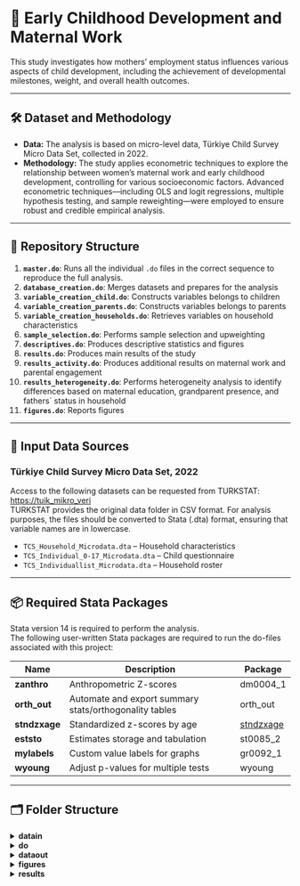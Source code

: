# 🧠 Early Childhood Development and Maternal Work
This study investigates how mothers’ employment status influences various aspects of child development, including the achievement of developmental milestones, weight, and overall health outcomes.
 
---

## 🛠️ Dataset and Methodology

- **Data:** The analysis is based on micro-level data,  Türkiye Child Survey Micro Data Set, collected in 2022.   
- **Methodology:** The study applies econometric techniques to explore the relationship between women’s maternal work and early childhood development, controlling for various socioeconomic factors. Advanced econometric techniques—including OLS and logit regressions, multiple hypothesis testing, and sample reweighting—were employed to ensure robust and credible empirical analysis. 

---

## 📂 Repository Structure

1. **`master.do`**: Runs all the individual `.do` files in the correct sequence to reproduce the full analysis.
2. **`database_creation.do`**:  Merges datasets and prepares for the analysis
3. **`variable_creation_child.do`**:  Constructs variables belongs to children
4. **`variable_creation_parents.do`**:  Constructs variables belongs to parents
5. **`variable_creation_households.do`**:  Retrieves variables on household characteristics 
6. **`sample_selection.do`**:  Performs sample selection and upweighting 
7. **`descriptives.do`**:  Produces descriptive statistics and figures 
8. **`results.do`**: Produces main results of the study
9. **`results_activity.do`**: Produces additional results on maternal work and parental engagement 
10. **`results_heterogeneity.do`**: Performs heterogeneity analysis to identify differences based on maternal education, grandparent presence, and fathers` status in household
11. **`figures.do`**: Reports figures

---

## 📂 Input Data Sources

### Türkiye Child Survey Micro Data Set, 2022

Access to the following datasets can be requested from TURKSTAT: [https://tuik_mikro_veri](https://www.tuik.gov.tr/Kurumsal/Mikro_Veri)  
TURKSTAT provides the original data folder in CSV format. For analysis purposes, the files should be converted to Stata (.dta) format, ensuring that variable names are in lowercase.

- `TCS_Household_Microdata.dta` – Household characteristics
- `TCS_Individual_0-17_Microdata.dta` – Child questionnaire 
- `TCS_Individuallist_Microdata.dta` – Household roster

---

## 📦 Required Stata Packages

Stata version 14 is required to perform the analysis.  
The following user-written Stata packages are required to run the do-files associated with this project:

| Name        | Description                                               | Package  |
|-------------|-----------------------------------------------------------|----------|
| **zanthro** | Anthropometric Z-scores                                   | dm0004_1 |
| **orth_out**| Automate and export summary stats/orthogonality tables    | orth_out |
| **stndzxage** | Standardized z-scores by age     | [stndzxage](https://ideas.repec.org/c/boc/bocode/s458634.html) |
| **eststo**  | Estimates storage and tabulation                          | st0085_2 |
| **mylabels**| Custom value labels for graphs                            |gr0092_1  |
| **wyoung**  | Adjust p-values for multiple tests                        |wyoung    |

---

## 🗂️ Folder Structure

<details>
<summary><strong>datain</strong></summary>  
 
- `TCS_Household_Microdata.dta`  
- `TCS_Individual_0-17_Microdata.dta`  
- `TCS_Individuallist_Microdata.dta`
  
</details>

<details>
<summary><strong>do</strong></summary>  
 
1. **`master.do`**   
2. **`database_creation.do`**  
3. **`variable_creation_child.do`**   
4. **`variable_creation_parents.do`**   
5. **`variable_creation_households.do`**   
6. **`sample_selection.do`**   
7. **`descriptives.do`**   
8. **`results.do`**   
9. **`results_activity.do`**   
10. **`results_heterogeneity.do`**  
11. **`figures.do`**
    
</details>

<details>
<summary><strong>dataout</strong></summary>
</details>

<details>
<summary><strong>figures</strong></summary>
</details>

<details>
<summary><strong>results</strong></summary>
</details>
